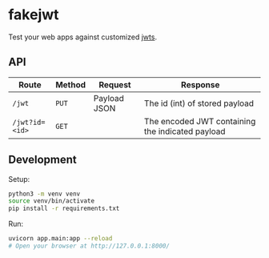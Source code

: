 # fakejwt

Test your web apps against customized [jwts](https://jwt.io/).

## API

| Route          | Method | Request      | Response                                         |
| -------------- | ------ | ------------ | ------------------------------------------------ |
| `/jwt`         | `PUT`  | Payload JSON | The id (int) of stored payload                   |
| `/jwt?id=<id>` | `GET`  |              | The encoded JWT containing the indicated payload |

## Development

Setup:

```sh
python3 -m venv venv
source venv/bin/activate
pip install -r requirements.txt
```

Run:

```sh
uvicorn app.main:app --reload
# Open your browser at http://127.0.0.1:8000/
```
